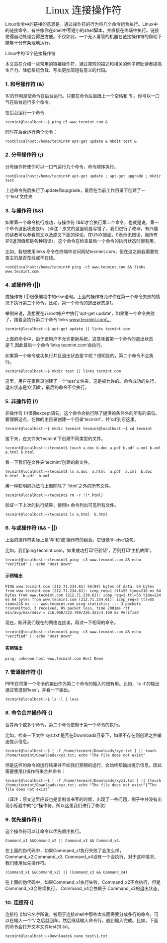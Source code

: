 <div align=center><font face="黑体" size=6>Linux 连接操作符</font></div>

Linux命令中的链接的意思是，通过操作符的行为将几个命令组合执行。Linux中的链接命令，有些像你在shell中写短小的shell脚本，并直接在终端中执行。链接使得自动处理变得更方便。不仅如此，一个无人看管的机器在链接操作符的帮助下能够十分有条理地运行。

Linux中的10个链接操作符

本文旨在介绍一些常用的链接操作符，通过简短的描述和相关的例子帮助读者提高生产力、降低系统负载、写出更加简短有意义的代码。

### 1. 和号操作符 (&)

‘&’的作用是使命令在后台运行。只要在命令后面跟上一个空格和 ‘&’。你可以一口气在后台运行多个命令。

在后台运行一个命令:

```
tecmint@localhost:~$ ping c5 www.tecmint.com &
```

同时在后台运行两个命令：

```
root@localhost:/home/tecmint# apt-get update & mkdit test &
```

### 2. 分号操作符 (;)

分号操作符使你可以一口气运行几个命令，命令顺序执行。

```
root@localhost:/home/tecmint# apt-get update ; apt-get upgrade ; mkdir test
```

上述命令先后执行了update和upgrade，最后在当前工作目录下创建了一个‘test’文件夹

### 3. 与操作符 (&&)

如果第一个命令执行成功，与操作符 (&&)才会执行第二个命令，也就是说，第一个命令退出状态是0。（译注：原文的这里明显写错了，我们进行了改译，有兴趣的读者可以参看原文以及原文下面的评论。在UNIX里面，0表示无错误，而所有非0返回值都是各种错误）。这个命令在检查最后一个命令的执行状态时很有用。

比如，我想使用links 命令在终端中访问网站tecmint.com，但在这之前我需要检查主机是否在线或不在线。

```
root@localhost:/home/tecmint# ping -c3 www.tecmint.com && links www.tecmint.com
```

### 4. 或操作符 (||)

或操作符 (||)很像编程中的else语句。上面的操作符允许你在第一个命令失败的情况下执行第二个命令，比如，第一个命令的退出状态是1。

举例来说，我想要在非root帐户中执行‘apt-get update‘，如果第一个命令失败了，接着会执行第二个命令‘links www.tecmint.com‘。

```
tecmint@localhost:~$ apt-get update || links tecmint.com
```

上面的命令中，由于该用户不允许更新系统，这意味着第一个命令的退出状态是’1′,因此最后一个命令‘links tecmint.com‘会执行。

如果第一个命令成功执行并且退出状态是‘0‘呢？很明显的，第二个命令不会执行。

```
tecmint@localhost:~$ mkdir test || links tecmint.com
```

这里，用户在家目录创建了一个‘test‘文件夹，这是被允许的。命令成功的执行，退出状态是‘0‘,因此，最后的命令不会执行。

### 5. 非操作符 (!)

非操作符 (!)很像except语句。这个命令会执行除了提供的条件外的所有的语句。要理解这点，在你的主目录创建一个目录‘tecmint’，并‘cd’到它这里。

```
tecmint@localhost:~$ mkdir tecmint tecmint@localhost:~$ cd tecmint
```

接下来，在文件夹‘tecmint’下创建不同类型的文件。

```
tecmint@localhost:~/tecmint$ touch a.doc b.doc a.pdf b.pdf a.xml b.xml a.html b.html
```

看一下我们在文件夹‘tecmint’创建的新文件。

```
tecmint@localhost:~/tecmint$ ls a.doc  a.html  a.pdf  a.xml  b.doc  b.html  b.pdf  b.xml
```

用一种聪明的办法马上删除除了 ‘html’之外的所有文件。

```
tecmint@localhost:~/tecmint$ rm -r !(*.html)
```

验证一下上次的执行结果，使用ls 命令列出可见所有文件。

```
tecmint@localhost:~/tecmint$ ls a.html  b.html
```

### 6. 与或操作符 (&& – ||)

上面的操作符实际上是‘与’和‘或’操作符的组合。它很像‘if-else‘语句。

比如，我们ping tecmint.com，如果成功打印‘已验证’，否则打印‘主机故障’。

```
tecmint@localhost:~/tecmint$ ping -c3 www.tecmint.com && echo "Verified" || echo "Host Down"
```

#### 示例输出

```
PING www.tecmint.com (212.71.234.61) 56(84) bytes of data. 64 bytes from www.tecmint.com (212.71.234.61): icmp_req=1 ttl=55 time=216 ms 64 bytes from www.tecmint.com (212.71.234.61): icmp_req=2 ttl=55 time=224 ms 64 bytes from www.tecmint.com (212.71.234.61): icmp_req=3 ttl=55 time=226 ms --- www.tecmint.com ping statistics --- 3 packets transmitted, 3 received, 0% packet loss, time 2001ms rtt min/avg/max/mdev = 216.960/222.789/226.423/4.199 ms Verified
```

现在，断开我们现在的网络连接诶，再试一下相同的命令。

```
tecmint@localhost:~/tecmint$ ping -c3 www.tecmint.com && echo "verified" || echo "Host Down"
```

#### 实例输出

```
ping: unknown host www.tecmint.com Host Down
```

### 7. 管道操作符 (|)

PIPE在将第一个命令的输出作为第二个命令的输入时很有用。比如，‘ls -l’的输出通过管道到‘less’，并看一下输出。

```
tecmint@localhost:~$ ls -l | less
```

### 8. 命令合并操作符 {}

合并两个或多个命令，第二个命令依赖于第一个命令的执行。

比如，检查一下文件‘xyz.txt’是否在Downloads目录下，如果不存在则创建之并输出提示信息。

```
tecmint@localhost:~$ [ -f /home/tecmint/Downloads/xyz.txt ] || touch /home/tecmint/Downloads/xyz.txt; echo "The file does not exist"
```

但是这样的命令的运行结果并不如我们预期的运行，会始终都输出提示信息。因此需要使用{}操作符来合并命令：

```
tecmint@localhost:~$ [ -f /home/tecmint/Downloads/xyz1.txt ] || {touch /home/tecmint/Downloads/xyz.txt; echo "The file does not exist"}“The file does not exist”
```

（译注：原文这里应该也是复制或书写的时候，出现了一些问题，例子中并没有出现小标题中的”{}“操作符，所以这里我们进行了修改）

### 9. 优先操作符 ()

这个操作符可以让命令以优先顺序执行。

```
Command_x1 &&Command_x2 || Command_x3 && Command_x4.
```

在上面的伪代码中，如果Command_x1执行失败了会怎么样，Command_x2,Command_x3, Command_x4没有一个会执行，对于这种情况，我们使用优先操作符。

```
(Command_x1 &&Command_x2) || (Command_x3 && Command_x4)
```

在上面的伪代码中，如果Command_x1执行失败，Command_x2不会执行，但是Command_x3会继续执行， Command_x4会依赖于 Command_x3的退出状态。

### 10. 连接符 ()

连接符 ()如它名字所说，被用于连接shell中那些太长而需要分成多行的命令。可以在输入一个“\”之后就回车，然后继续输入命令行，直到输入完成。比如，下面的命令会打开文本文件test(1).txt。

```
tecmint@localhost:~/Downloads$ nano test\1.txt
```